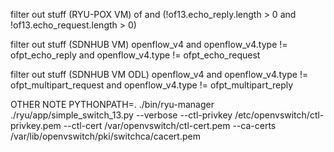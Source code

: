 filter out stuff (RYU-POX VM)
	of and (!of13.echo_reply.length > 0 and !of13.echo_request.length > 0)

filter out stuff (SDNHUB VM)
	openflow_v4 and openflow_v4.type != ofpt_echo_reply and openflow_v4.type != ofpt_echo_request

filter out stuff (SDNHUB VM ODL)
openflow_v4 and openflow_v4.type != ofpt_multipart_request and openflow_v4.type != ofpt_multipart_reply



OTHER NOTE
PYTHONPATH=. ./bin/ryu-manager ./ryu/app/simple_switch_13.py --verbose --ctl-privkey /etc/openvswitch/ctl-privkey.pem  --ctl-cert /var/openvswitch/ctl-cert.pem --ca-certs /var/lib/openvswitch/pki/switchca/cacert.pem
